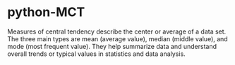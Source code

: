 # python-MCT
Measures of central tendency describe the center or average of a data set. The three main types are mean (average value), median (middle value), and mode (most frequent value). They help summarize data and understand overall trends or typical values in statistics and data analysis.

